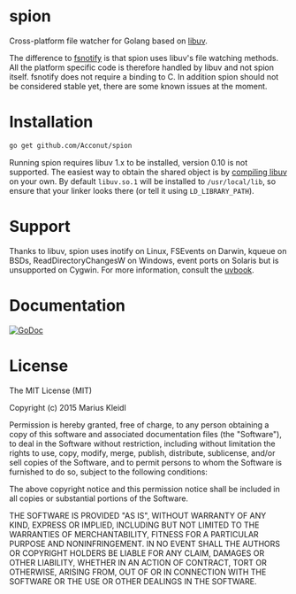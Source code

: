 # spion
Cross-platform file watcher for Golang based on [libuv](https://github.com/libuv/libuv).

The difference to [fsnotify](https://github.com/go-fsnotify/fsnotify) is that spion
uses libuv's file watching methods. All the platform specific code is therefore
handled by libuv and not spion itself. fsnotify does not require a binding to C.
In addition spion should not be considered stable yet, there are some known
issues at the moment.

# Installation

```bash
go get github.com/Acconut/spion
```

Running spion requires libuv 1.x to be installed, version 0.10 is not supported.
The easiest way to obtain the shared object is by
[compiling libuv](https://github.com/libuv/libuv#build-instructions) on your own.
By default `libuv.so.1` will be installed to `/usr/local/lib`, so ensure that
your linker looks there (or tell it using `LD_LIBRARY_PATH`).

# Support

Thanks to libuv, spion uses inotify on Linux, FSEvents on Darwin, kqueue on
BSDs, ReadDirectoryChangesW on Windows, event ports on Solaris but is
unsupported on Cygwin. For more information, consult the
[uvbook](http://nikhilm.github.io/uvbook/filesystem.html#file-change-events).

# Documentation

[![GoDoc](https://godoc.org/github.com/Acconut/spion?status.svg)](https://godoc.org/github.com/Acconut/spion)

# License

The MIT License (MIT)

Copyright (c) 2015 Marius Kleidl

Permission is hereby granted, free of charge, to any person obtaining a copy
of this software and associated documentation files (the "Software"), to deal
in the Software without restriction, including without limitation the rights
to use, copy, modify, merge, publish, distribute, sublicense, and/or sell
copies of the Software, and to permit persons to whom the Software is
furnished to do so, subject to the following conditions:

The above copyright notice and this permission notice shall be included in
all copies or substantial portions of the Software.

THE SOFTWARE IS PROVIDED "AS IS", WITHOUT WARRANTY OF ANY KIND, EXPRESS OR
IMPLIED, INCLUDING BUT NOT LIMITED TO THE WARRANTIES OF MERCHANTABILITY,
FITNESS FOR A PARTICULAR PURPOSE AND NONINFRINGEMENT. IN NO EVENT SHALL THE
AUTHORS OR COPYRIGHT HOLDERS BE LIABLE FOR ANY CLAIM, DAMAGES OR OTHER
LIABILITY, WHETHER IN AN ACTION OF CONTRACT, TORT OR OTHERWISE, ARISING FROM,
OUT OF OR IN CONNECTION WITH THE SOFTWARE OR THE USE OR OTHER DEALINGS IN
THE SOFTWARE.
